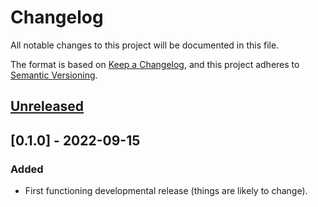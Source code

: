 # Changelog

All notable changes to this project will be documented in this file.

The format is based on [Keep a Changelog](https://keepachangelog.com/en/1.0.0/), and this project adheres to [Semantic Versioning](https://semver.org/spec/v2.0.0.html).

## [Unreleased]

## [0.1.0] - 2022-09-15

### Added

- First functioning developmental release (things are likely to change).

[Unreleased]: https://github.com/lmd-code/lmdpages/compare/v0.1.0...HEAD
[0.0.1]: https://github.com/olivierlacan/keep-a-changelog/releases/tag/v0.1.0
